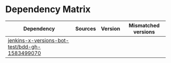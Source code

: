 # Dependency Matrix

Dependency | Sources | Version | Mismatched versions
---------- | ------- | ------- | -------------------
[jenkins-x-versions-bot-test/bdd-gh-1583499070](https://github.com/jenkins-x-versions-bot-test/bdd-gh-1583499070.git) |  | []() | 
